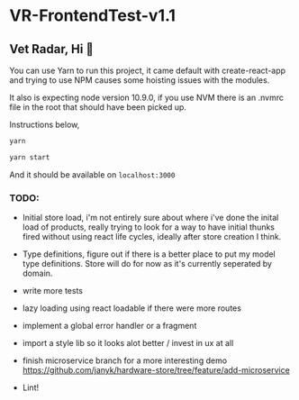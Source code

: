 # VR-FrontendTest-v1.1
## Vet Radar, Hi 👋

You can use Yarn to run this project, it came default with create-react-app and trying to use NPM causes some hoisting issues with the modules.

It also is expecting node version 10.9.0, if you use NVM there is an .nvmrc file in the root that should have been picked up.

Instructions below, 
```js
yarn

yarn start
```

And it should be available on `localhost:3000`

### TODO: 

- Initial store load, i'm not entirely sure about where i've done the inital load of products, really trying to look for a way to have initial thunks fired without using react life cycles, ideally after store creation I think.

- Type definitions, figure out if there is a better place to put my model type definitions. Store will do for now as it's currently seperated by domain.

- write more tests

- lazy loading using react loadable if there were more routes

- implement a global error handler or a fragment

- import a style lib so it looks alot better / invest in ux at all

- finish microservice branch for a more interesting demo https://github.com/janyk/hardware-store/tree/feature/add-microservice

- Lint!
